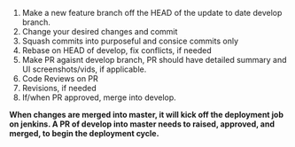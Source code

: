 1. Make a new feature branch off the HEAD of the update to date develop branch.
2. Change your desired changes and commit
3. Squash commits into purposeful and consice commits only
4. Rebase on HEAD of develop, fix conflicts, if needed
5. Make PR agaisnt develop branch, PR should have detailed summary and UI screenshots/vids, if applicable.
6. Code Reviews on PR
7. Revisions, if needed
8. If/when PR approved, merge into develop.

**When changes are merged into master, 
it will kick off the deployment job on jenkins.
A PR of develop into master needs to raised,
approved, and merged, to begin the deployment cycle.**
